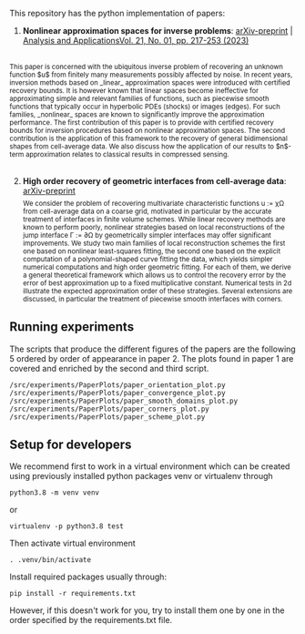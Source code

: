 

This repository has the python implementation of papers:
1. **Nonlinear approximation spaces for inverse problems**: [arXiv-preprint](https://arxiv.org/abs/2209.09314) | [Analysis and ApplicationsVol. 21, No. 01, pp. 217-253 (2023)](https://www.worldscientific.com/doi/10.1142/S0219530522400140)
<br>
<sub>
This paper is concerned with the ubiquitous inverse problem of recovering an
unknown function $u$ from finitely many measurements 
possibly affected by noise. In recent years, inversion methods based
on _linear_ approximation spaces were introduced with certified recovery bounds. 
It is however known that linear spaces become ineffective 
for approximating simple and relevant families of functions, such as piecewise smooth 
functions that typically occur in hyperbolic PDEs (shocks) or images (edges).
For such families, _nonlinear_ spaces are known to significantly improve
the approximation performance. The first contribution of this paper is to provide with certified recovery 
bounds for inversion procedures based on nonlinear approximation spaces. The second contribution 
is the application of this framework
to the recovery of general bidimensional shapes from cell-average data. 
We also discuss how the application of our results to $n$-term approximation relates to classical results in compressed sensing.
</sub> <br><br>

2. **High order recovery of geometric interfaces from cell-average data**: [arXiv-preprint](http://arxiv.org/abs/2402.00946)
<br><sub> 
We consider the problem of recovering multivariate characteristic functions u := χΩ from cell-average
data on a coarse grid, motivated in particular by the accurate treatment of interfaces in finite volume
schemes. While linear recovery methods are known to perform poorly, nonlinear strategies based on local
reconstructions of the jump interface Γ := ∂Ω by geometrically simpler interfaces may offer significant
improvements. We study two main families of local reconstruction schemes the first one based on nonlinear
least-squares fitting, the second one based on the explicit computation of a polynomial-shaped curve fitting
the data, which yields simpler numerical computations and high order geometric fitting. For each of them,
we derive a general theoretical framework which allows us to control the recovery error by the error of
best approximation up to a fixed multiplicative constant. Numerical tests in 2d illustrate the expected
approximation order of these strategies. Several extensions are discussed, in particular the treatment of
piecewise smooth interfaces with corners. </sub>


## Running experiments

The scripts that produce the different figures of the papers are the following $5$ ordered by order of 
appearance in paper 2. The plots found in paper 1 are covered and enriched by the second and third script.

```
/src/experiments/PaperPlots/paper_orientation_plot.py
/src/experiments/PaperPlots/paper_convergence_plot.py
/src/experiments/PaperPlots/paper_smooth_domains_plot.py
/src/experiments/PaperPlots/paper_corners_plot.py
/src/experiments/PaperPlots/paper_scheme_plot.py
```

## Setup for developers
We recommend first to work in a virtual environment which can be created using 
previously installed python packages venv or virtualenv through
```
python3.8 -m venv venv
```
or
```
virtualenv -p python3.8 test
```

Then activate virtual environment
```
. .venv/bin/activate
```
Install required packages usually through:
```
pip install -r requirements.txt 
```
However, if this doesn't work for you, try to install them one by one in the order specified by the requirements.txt file.



